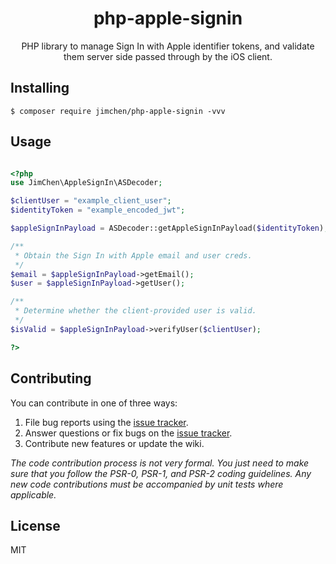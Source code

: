 <h1 align="center"> php-apple-signin </h1>

<p align="center"> PHP library to manage Sign In with Apple identifier tokens, and validate them server side passed through by the iOS client.</p>


## Installing

```shell
$ composer require jimchen/php-apple-signin -vvv
```

## Usage

```php

<?php
use JimChen\AppleSignIn\ASDecoder;

$clientUser = "example_client_user";
$identityToken = "example_encoded_jwt";

$appleSignInPayload = ASDecoder::getAppleSignInPayload($identityToken);

/**
 * Obtain the Sign In with Apple email and user creds.
 */
$email = $appleSignInPayload->getEmail();
$user = $appleSignInPayload->getUser();

/**
 * Determine whether the client-provided user is valid.
 */
$isValid = $appleSignInPayload->verifyUser($clientUser);

?>
```

## Contributing

You can contribute in one of three ways:

1. File bug reports using the [issue tracker](https://github.com/JimChenWYU/php-apple-signin/issues).
2. Answer questions or fix bugs on the [issue tracker](https://github.com/JimChenWYU/php-apple-signin/issues).
3. Contribute new features or update the wiki.

_The code contribution process is not very formal. You just need to make sure that you follow the PSR-0, PSR-1, and PSR-2 coding guidelines. Any new code contributions must be accompanied by unit tests where applicable._

## License

MIT